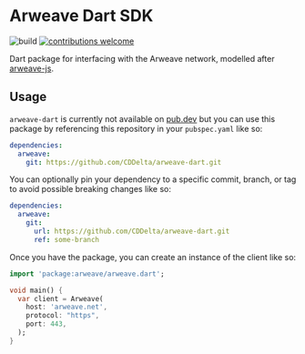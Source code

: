 # Arweave Dart SDK
![build](https://github.com/CDDelta/arweave-dart/workflows/build/badge.svg)
[![contributions welcome](https://img.shields.io/badge/contributions-welcome-brightgreen.svg?style=flat)](https://github.com/CDDelta/arweave-dart/issues)

Dart package for interfacing with the Arweave network, modelled after [arweave-js](https://github.com/ArweaveTeam/arweave-js).

## Usage
`arweave-dart` is currently not available on [pub.dev](https://pub.dev) but you can use this package by referencing this repository in your `pubspec.yaml` like so:
```yaml
dependencies:
  arweave:
    git: https://github.com/CDDelta/arweave-dart.git
```

You can optionally pin your dependency to a specific commit, branch, or tag to avoid possible breaking changes like so:
```yaml
dependencies:
  arweave:
    git:
      url: https://github.com/CDDelta/arweave-dart.git
      ref: some-branch
```

Once you have the package, you can create an instance of the client like so:
```dart
import 'package:arweave/arweave.dart';

void main() {
  var client = Arweave(
    host: 'arweave.net',
    protocol: "https",
    port: 443,
  );
}
```
